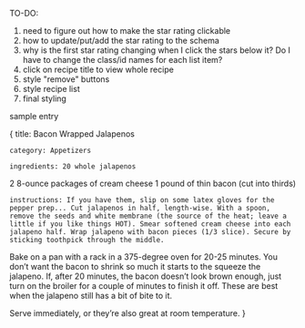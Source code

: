TO-DO:
1. need to figure out how to make the star rating clickable
2. how to update/put/add the star rating to the schema
3. why is the first star rating changing when I click the stars below it? Do I have to change the class/id names for each list item?
4. click on recipe title to view whole recipe
5. style "remove" buttons
6. style recipe list
7. final styling


sample entry

{
    title: Bacon Wrapped Jalapenos

    category: Appetizers

    ingredients: 20 whole jalapenos
2 8-ounce packages of cream cheese
1 pound of thin bacon (cut into thirds)

    instructions: If you have them, slip on some latex gloves for the pepper prep... Cut jalapenos in half, length-wise. With a spoon, remove the seeds and white membrane (the source of the heat; leave a little if you like things HOT). Smear softened cream cheese into each jalapeno half. Wrap jalapeno with bacon pieces (1/3 slice). Secure by sticking toothpick through the middle. 

Bake on a pan with a rack in a 375-degree oven for 20-25 minutes. You don’t want the bacon to shrink so much it starts to the squeeze the jalapeno. If, after 20 minutes, the bacon doesn’t look brown enough, just turn on the broiler for a couple of minutes to finish it off. These are best when the jalapeno still has a bit of bite to it.

Serve immediately, or they’re also great at room temperature.
}
